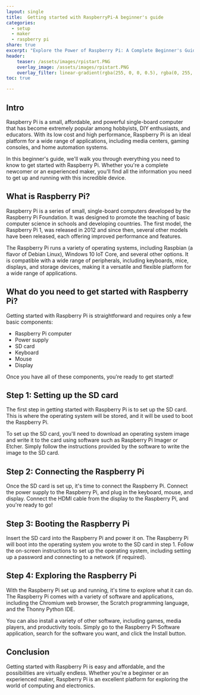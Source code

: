 ```yaml
---
layout: single
title:  Getting started with RaspberryPi-A beginner's guide
categories:
  - setup
  - maker
  - raspberry pi
share: true
excerpt: "Explore the Power of Raspberry Pi: A Complete Beginner's Guide to Setting Up Your Own Single-Board Computer"
header:
    teaser: /assets/images/rpistart.PNG
    overlay_image: /assets/images/rpistart.PNG
    overlay_filter: linear-gradient(rgba(255, 0, 0, 0.5), rgba(0, 255, 255, 0.5))
toc: true

---
```

## Intro

Raspberry Pi is a small, affordable, and powerful single-board computer that has become extremely popular among hobbyists, DIY enthusiasts, and educators. With its low cost and high performance, Raspberry Pi is an ideal platform for a wide range of applications, including media centers, gaming consoles, and home automation systems.

In this beginner's guide, we'll walk you through everything you need to know to get started with Raspberry Pi. Whether you're a complete newcomer or an experienced maker, you'll find all the information you need to get up and running with this incredible device.

## What is Raspberry Pi?

Raspberry Pi is a series of small, single-board computers developed by the Raspberry Pi Foundation. It was designed to promote the teaching of basic computer science in schools and developing countries. The first model, the Raspberry Pi 1, was released in 2012 and since then, several other models have been released, each offering improved performance and features.

The Raspberry Pi runs a variety of operating systems, including Raspbian (a flavor of Debian Linux), Windows 10 IoT Core, and several other options. It is compatible with a wide range of peripherals, including keyboards, mice, displays, and storage devices, making it a versatile and flexible platform for a wide range of applications.

## What do you need to get started with Raspberry Pi?

Getting started with Raspberry Pi is straightforward and requires only a few basic components:

- Raspberry Pi computer
- Power supply
- SD card
- Keyboard
- Mouse
- Display

Once you have all of these components, you're ready to get started!

## Step 1: Setting up the SD card

The first step in getting started with Raspberry Pi is to set up the SD card. This is where the operating system will be stored, and it will be used to boot the Raspberry Pi.

To set up the SD card, you'll need to download an operating system image and write it to the card using software such as Raspberry Pi Imager or Etcher. Simply follow the instructions provided by the software to write the image to the SD card.

## Step 2: Connecting the Raspberry Pi

Once the SD card is set up, it's time to connect the Raspberry Pi. Connect the power supply to the Raspberry Pi, and plug in the keyboard, mouse, and display. Connect the HDMI cable from the display to the Raspberry Pi, and you're ready to go!

## Step 3: Booting the Raspberry Pi

Insert the SD card into the Raspberry Pi and power it on. The Raspberry Pi will boot into the operating system you wrote to the SD card in step 1. Follow the on-screen instructions to set up the operating system, including setting up a password and connecting to a network (if required).

## Step 4: Exploring the Raspberry Pi

With the Raspberry Pi set up and running, it's time to explore what it can do. The Raspberry Pi comes with a variety of software and applications, including the Chromium web browser, the Scratch programming language, and the Thonny Python IDE.

You can also install a variety of other software, including games, media players, and productivity tools. Simply go to the Raspberry Pi Software application, search for the software you want, and click the Install button.

## Conclusion

Getting started with Raspberry Pi is easy and affordable, and the possibilities are virtually endless. Whether you're a beginner or an experienced maker, Raspberry Pi is an excellent platform for exploring the world of computing and electronics.
